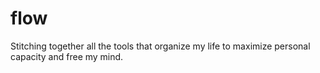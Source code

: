 # flow
Stitching together all the tools that organize my life to maximize personal capacity and free my mind.
